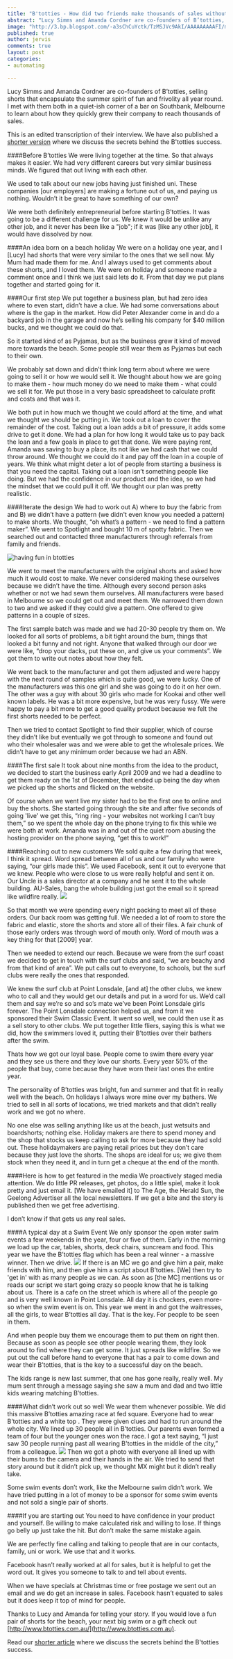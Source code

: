 ```yaml
---
title: "B'totties - How did two friends make thousands of sales without a storefront"
abstract: "Lucy Simms and Amanda Cordner are co-founders of B’totties, selling shorts that encapsulate the summer spirit of fun and frivolity all year round. I met with them both in a quiet-ish corner of a bar on Southbank, Melbourne to learn about how they quickly grew their company to reach thousands of sales."
image: "http://3.bp.blogspot.com/-a3sChCuYctk/TzMSJVc9AkI/AAAAAAAAAFI/m4kEfZDwycM/s1600/life+saver.jpg"
published: true
author: jervis
comments: true
layout: post
categories:
- automating

---
```


Lucy Simms and Amanda Cordner are co-founders of B’totties, selling shorts that encapsulate the summer spirit of fun and frivolity all year round. I met with them both in a quiet-ish corner of a bar on Southbank, Melbourne to learn about how they quickly grew their company to reach thousands of sales.

This is an edited transcription of their interview. We have also published a [shorter version](/blog/btotties-thousands-of-sales-only-one-night-a-week-no-store-front/) where we discuss the secrets behind the B'totties success.

####Before B’totties
We were living together at the time. So that always makes it easier. We had very different careers but very similar business minds. We figured that out living with each other. 

We used to talk about our new jobs having just finished uni. These companies \[our employers\] are making a fortune out of us, and paying us nothing. Wouldn’t it be great to have something of our own? 

We were both definitely entrepreneurial before starting B’totties. It was going to be a different challenge for us. We knew it would be unlike any other job, and it never has been like a "job"; if it was \[like any other job\], it would have dissolved by now. 

####An idea born on a beach holiday
We were on a holiday one year, and I \[Lucy\] had shorts that were very similar to the ones that we sell now. My Mum had made them for me. And I always used to get comments about these shorts, and I loved them. We were on holiday and someone made a comment once and I think we just said lets do it. From that day we put plans together and started going for it. 

####Our first step
We put together a business plan, but had zero idea where to even start, didn’t have a clue. We had some conversations about where is the gap in the market. How did Peter Alexander come in and do a backyard job in the garage and now he’s selling his company for $40 million bucks, and we thought we could do that.

So it started kind of as Pyjamas, but as the business grew it kind of moved more towards the beach. Some people still wear them as Pyjamas but each to their own. 

We probably sat down and didn’t think long term about where we were going to sell it or how we would sell it. We thought about how we are going to make them - how much money do we need to make them - what could we sell it for. We put those in a very basic spreadsheet to calculate profit and costs and that was it. 

We both put in how much we thought we could afford at the time, and what we thought we should be putting in. We took out a loan to cover the remainder of the cost. Taking out a loan adds a bit of pressure, it adds some drive to get it done. We had a plan for how long it would take us to pay back the loan and a few goals in place to get that done. We were paying rent, Amanda was saving to buy a place, its not like we had cash that we could throw around. We thought we could do it and pay off the loan in a couple of years. We think what might deter a lot of people from starting a business is that you need the capital. Taking out a loan isn’t something people like doing. But we had the confidence in our product and the idea, so we had the mindset that we could pull it off. We thought our plan was pretty realistic.

####Iterate the design
We had to work out A) where to buy the fabric from and B) we didn’t have a pattern (we didn't even know you needed a pattern) to make shorts. We thought, “oh what’s a pattern - we need to find a pattern maker”. We went to Spotlight and bought 10 m of spotty fabric. Then we searched out and contacted three manufacturers through referrals from family and friends. 

![having fun in btotties](http://1.bp.blogspot.com/-0NRtB_SnPuA/TzMSgFIz_eI/AAAAAAAAAFg/ZQMWU62n-xo/s320/TOT.JPG)

We went to meet the manufacturers with the original shorts and asked how much it would cost to make. We never considered making these ourselves because we didn’t have the time. Although every second person asks whether or not we had sewn them ourselves. All manufacturers were based in Melbourne so we could get out and meet them. We narrowed them down to two and we asked if they could give a pattern. One offered to give patterns in a couple of sizes.

The first sample batch was made and we had 20-30 people try them on. We looked for all sorts of problems, a bit tight around the bum, things that looked a bit funny and not right. Anyone that walked through our door we were like, “drop your dacks, put these on, and give us your comments”. We got them to write out notes about how they felt.

We went back to the manufacturer and got them adjusted and were happy with the next round of samples which is quite good, we were lucky. One of the manufacturers was this one girl and she was going to do it on her own. The other was a guy with about 30 girls who made for Kookai and other well known labels. He was a bit more expensive, but he was very fussy. We were happy to pay a bit more to get a good quality product because we felt the first shorts needed to be perfect. 

Then we tried to contact Spotlight to find their supplier, which of course they didn’t like but eventually we got through to someone and found out who their wholesaler was and we were able to get the wholesale prices. We didn’t have to get any minimum order because we had an ABN. 


####The first sale
It took about nine months from the idea to the product, we decided to start the business early April 2009 and we had a deadline to get them ready on the 1st of December, that ended up being the day when we picked up the shorts and flicked on the website. 

Of course when we went live my sister had to be the first one to online and buy the shorts. She started going through the site and after five seconds of going 'live' we get this, “ring ring - your websites not working I can’t buy them,” so we spent the whole day on the phone trying to fix this while we were both at work. Amanda was in and out of the quiet room abusing the hosting provider on the phone saying, “get this to work!”

####Reaching out to new customers
We sold quite a few during that week, I think it spread. Word spread between all of us and our family who were saying, “our girls made this”. We used Facebook, sent it out to everyone that we knew. People who were close to us were really helpful and sent it on. Our Uncle is a sales director at a company and he sent it to the whole building. AU-Sales, bang the whole building just got the email so it spread like wildfire really.
![](http://1.bp.blogspot.com/-rKJ5q1gZ-9w/TzMSKhioMHI/AAAAAAAAAFQ/Br4eifkfw4c/s320/surf1.jpg)

So that month we were spending every night packing to meet all of these orders. Our back room was getting full. We needed a lot of room to store the fabric and elastic, store the shorts and store all of their files. A fair chunk of those early orders was through word of mouth only. Word of mouth was a key thing for that \[2009\] year. 

Then we needed to extend our reach. Because we were from the surf coast we decided to get in touch with the surf clubs and said, “we are beachy and from that kind of area”. We put calls out to everyone, to schools, but the surf clubs were really the ones that responded. 

We knew the surf club at Point Lonsdale, \[and at\] the other clubs, we knew who to call and they would get our details and put in a word for us. We’d call them and say we’re so and so’s mate we’ve been Point Lonsdale girls forever. The Point Lonsdale connection helped us, and from it we sponsored their Swim Classic Event. It went so well, we could then use it as a sell story to other clubs. We put together little fliers, saying this is what we did, how the swimmers loved it,  putting their B’totties over their bathers after the swim. 

Thats how we got our loyal base. People come to swim there every year and they see us there and they love our shorts. Every year 50% of the people that buy, come because they have worn their last ones the entire year. 

The personality of B’totties was bright, fun and summer and that fit in really well with the beach. On holidays I always wore mine over my bathers. We tried to sell in all sorts of locations, we tried markets and that didn’t really work and we got no where. 

No one else was selling anything like us at the beach, just wetsuits and boardshorts; nothing else. Holiday makers are there to spend money and the shop that stocks us keep calling to ask for more because they had sold out. These holidaymakers are paying retail prices but they don’t care because they just love the shorts. The shops are ideal for us; we give them stock when they need it, and in turn get a cheque at the end of the month.

####Here is how to get featured in the media
We proactively staged media attention. We do little PR releases, get photos, do a little spiel, make it look pretty and just email it. \[We have emailed it\] to The Age, the Herald Sun, the Geelong Advertiser all the local newsletters. If we get a bite and the story is published then we get free advertising. 

I don’t know if that gets us any real sales. 

####A typical day at a Swim Event
We only sponsor the open water swim events a few weekends in the year, four or five of them. Early in the morning we load up the car, tables, shorts, deck chairs, suncream and food. This year we have the B’totties flag which has been a real winner - a massive winner. Then we drive.
![](http://2.bp.blogspot.com/-td4dSK4Mgq8/TzMSXvBbTcI/AAAAAAAAAFY/WTv37ZD6sns/s320/Main+Kids+page.jpg)
If there is an MC we go and give him a pair, make friends with him, and then give him a script about B’totties. \[We\] then try to 'get in' with as many people as we can. As soon as \[the MC\] mentions us or reads our script we start going crazy so people know that he is talking about us. There is a cafe on the street which is where all of the people go and is very well known in Point Lonsdale. All day it is chockers, even more-so when the swim event is on. This year we went in and got the waitresses, all the girls, to wear B’totties all day. That is the key. For people to be seen in them.

And when people buy them we encourage them to put them on right then. Because as soon as people see other people wearing them, they look around to find where they can get some. It just spreads like wildfire. So we put out the call before hand to everyone that has a pair to come down and wear their B’totties, that is the key to a successful day on the beach. 

The kids range is new last summer, that one has gone really, really well. My mum sent through a message saying she saw a mum and dad and two little kids wearing matching B’totties. 

####What didn’t work out so well
We wear them whenever possible. We did this massive B’totties amazing race at fed square. Everyone had to wear B’totties and a white top . They were given clues and had to run around the whole city. We lined up 30 people all in B’totties. Our parents even formed a team of four but the younger ones won the race. I got a text saying, “I just saw 30 people running past all wearing B'totties in the middle of the city,” from a colleague. 
![](http://2.bp.blogspot.com/-jzbYlbIvRQg/TzMShSFgseI/AAAAAAAAAFk/ebMrdKwzkog/s320/amazing.JPG)
Then we got a photo with everyone all lined up with their bums to the camera and their hands in the air. We tried to send that story around but it didn’t pick up, we thought MX might but it didn’t really take.

Some swim events don’t work, like the Melbourne swim didn’t work. We have tried putting in a lot of money to be a sponsor for some swim events and not sold a single pair of shorts. 

####If you are starting out
You need to have confidence in your product and yourself. Be willing to make calculated risk and willing to lose. If things go belly up just take the hit. But don’t make the same mistake again.

We are perfectly fine calling and talking to people that are in our contacts, family, uni or work. We use that and it works. 

Facebook hasn’t really worked at all for sales, but it is helpful to get the word out. It gives you someone to talk to and tell about events.

When we have specials at Christmas time or free postage we sent out an email and we do get an increase in sales. Facebook hasn’t equated to sales but it does keep it top of mind for people.

Thanks to Lucy and Amanda for telling your story. If you would love a fun pair of shorts for the beach, your next big swim or a gift check out [http://www.btotties.com.au/](http://www.btotties.com.au).

Read our [shorter article](/blog/btotties-thousands-of-sales-only-one-night-a-week-no-store-front/) where we discuss the secrets behind the B'totties success.
